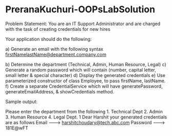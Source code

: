 # PreranaKuchuri-OOPsLabSolution


Problem Statement:
You are an IT Support Administrator and are charged with the task of creating credentials for new hires

Your application should do the following:

a)	Generate an email with the following syntax
firstNamelastName@department.company.com

b)	Determine the department (Technical, Admin, Human Resource, Legal)
c)	Generate a random password which will contain (number, capital letter, small letter & special character)
d)	Display the generated credentials
e)	Use parameterized constructor of class Employee, to pass firstName, lastName.
f)	Create a separate CredentialService which will have generatePassword, generateEmailAddress, & showCredentials method.



Sample output:

Please enter the department from the following
		1. Technical Dept
		2. Admin
		3. Human Resource
		4. Legal Dept.
1
Dear Harshit your generated credentials are as follows
Email        --->  harshitchoudary@tech.abc.com
Password ---> 181E@wFT

